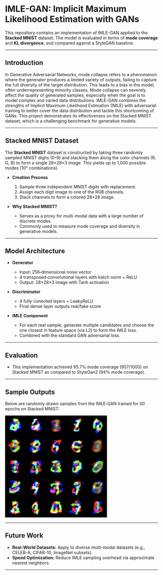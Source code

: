 # IMLE-GAN: Implicit Maximum Likelihood Estimation with GANs

This repository contains an implementation of IMLE-GAN applied to the **Stacked MNIST** dataset. The model is evaluated in terms of **mode coverage** and **KL divergence**, and compared against a StyleGAN baseline.

---

## Introduction
In Generative Adversarial Networks, mode collapse refers to a phenomenon where the generator produces a limited variety of outputs, failing to capture the full diversity of the target distribution. This leads to a bias in the model, often underrepresenting minority classes. Mode collapse can severely affect the quality of generated samples, especially when the goal is to model complex and varied data distributions. IMLE-GAN combines the strengths of Implicit Maximum Likelihood Estimation (IMLE) with adversarial training to better cover the data distribution and tackle this shortcoming of GANs. This project demonstrates its effectiveness on the Stacked MNIST dataset, which is a challenging benchmark for generative models.

---

## Stacked MNIST Dataset

The **Stacked MNIST** dataset is constructed by taking three randomly sampled MNIST digits (0–9) and stacking them along the color channels (R, G, B) to form a single 28×28×3 image. This yields up to 1,000 possible modes (10³ combinations).

- **Creation Process**  
  1. Sample three independent MNIST digits with replacement.  
  2. Assign each digit image to one of the RGB channels.  
  3. Stack channels to form a colored 28×28 image.  

- **Why Stacked MNIST?**  
  - Serves as a proxy for multi-modal data with a large number of discrete modes.  
  - Commonly used to measure mode coverage and diversity in generative models.

---

## Model Architecture

- **Generator**  
  - Input: 256‑dimensional noise vector  
  - 4 transposed‑convolutional layers with batch norm + ReLU  
  - Output: 28×28×3 image with Tanh activation  

- **Discriminator**  
  - 4 fully conected layers  + LeakyReLU  
  - Final dense layer outputs real/fake score  

- **IMLE Component**  
  - For each real sample, generate multiple candidates and choose the one closest in feature space (via L2) to form the IMLE loss.  
  - Combined with the standard GAN adversarial loss.


---

## Evaluation 
- This implementation achieved 95.7% mode coverage (957/1000) on Stacked MNIST as compared to StyleGan2 (94% mode coverage). 

---

## Sample Outputs

Below are randomly drawn samples from the IMLE‑GAN trained for 50 epochs on Stacked MNIST:

![IMLE-GAN Samples](sample_imle_gan.png)


---

## Future Work

- **Real-World Datasets:** Apply to diverse multi-modal datasets (e.g., CELEB-A, CIFAR-10, ImageNet subsets).  
- **Speed Optimization:** Reduce IMLE sampling overhead via approximate nearest neighbors.
---


